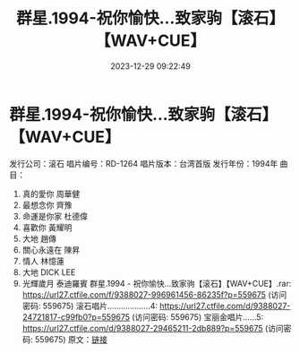 ﻿---
title: 群星.1994-祝你愉快…致家驹【滚石】【WAV+CUE】
date: 2023-12-29 09:22:49
categories: WAV车载音乐、镜像
tags: 华语中文
---
# 群星.1994-祝你愉快…致家驹【滚石】【WAV+CUE】

发行公司：滚石
唱片编号：RD-1264
唱片版本：台湾首版
发行年份：1994年
曲目：
01. 真的愛你 周華健
02. 最想念你 齊豫
03. 命運是你家 杜德偉
04. 喜歡你 黃耀明
05. 大地 趙傳
06. 關心永遠在 陳昇
07. 情人 林憶蓮
08. 大地 DICK LEE
09. 光輝歲月 泰迪羅賓
群星.1994 - 祝你愉快…致家驹【滚石】【WAV+CUE】.rar: https://url27.ctfile.com/f/9388027-996961456-86235f?p=559675
(访问密码: 559675)
滚石唱片...................4: https://url27.ctfile.com/d/9388027-24721817-c99fb0?p=559675
(访问密码: 559675)
宝丽金唱片......5: https://url27.ctfile.com/d/9388027-29465211-2db889?p=559675
(访问密码: 559675)
原文：[链接](https://blog.sina.com.cn/s/blog_1647c7e760103140q.html)